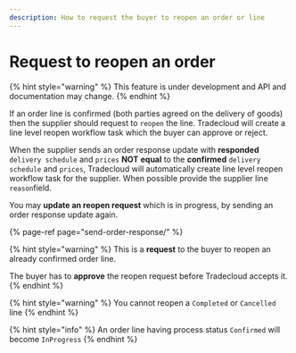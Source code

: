 ```yaml
---
description: How to request the buyer to reopen an order or line
---
```


# Request to reopen an order

{% hint style="warning" %}
This feature is under development and API and documentation may change. 
{% endhint %}

If an order line is confirmed \(both parties agreed on the delivery of goods\) then the supplier should  request  to `reopen` the line. Tradecloud will create a line level reopen workflow task which the buyer can approve or reject.

When the supplier sends an order response update with **responded** `delivery schedule` and `prices` **NOT** **equal** to the **confirmed** `delivery schedule` and `prices`, Tradecloud will automatically create line level reopen workflow task for the supplier. When possible provide the supplier line `reason`field.

You may **update an reopen request** which is in progress, by sending an order response update again.

{% page-ref page="send-order-response/" %}

{% hint style="warning" %}
This is a **request** to the buyer to reopen an already confirmed order line. 

The buyer has to **approve** the reopen request before Tradecloud accepts it.
{% endhint %}

{% hint style="warning" %}
You cannot reopen a `Completed` or `Cancelled` line
{% endhint %}

{% hint style="info" %}
An order line having process status `Confirmed` will become `InProgress`
{% endhint %}

